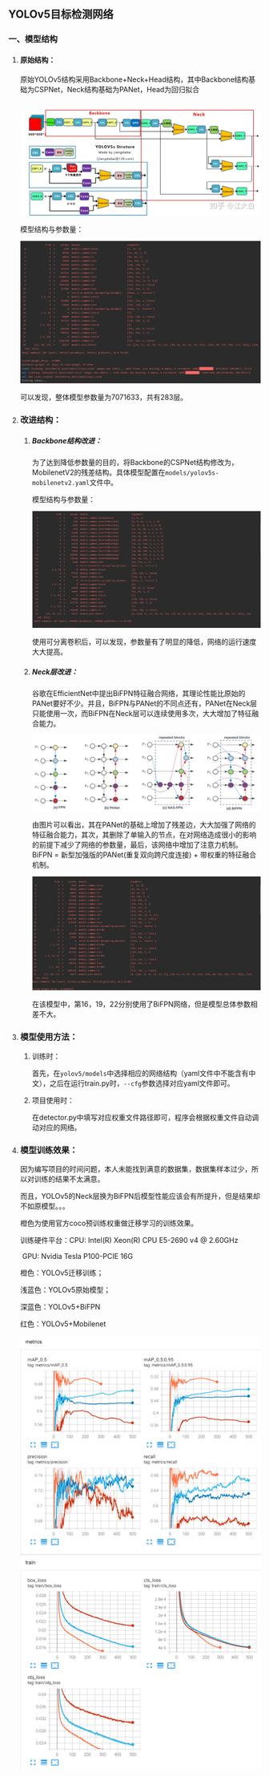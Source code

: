 ## YOLOv5目标检测网络

### 一、模型结构

1. #### 原始结构：

   原始YOLOv5结构采用Backbone+Neck+Head结构，其中Backbone结构基础为CSPNet，Neck结构基础为PANet，Head为回归拟合

   ​		![](README.assets\YOLOv5模型.jpg)

   模型结构与参数量：

   ![](README.assets\YOLOv5.png)

   可以发现，整体模型参数量为7071633，共有283层。

2. ### 改进结构：

   1. ##### Backbone结构改进：

      为了达到降低参数量的目的，将Backbone的CSPNet结构修改为，MobilenetV2的残差结构。具体模型配置在`models/yolov5s-mobilenetv2.yaml`文件中。

      模型结构与参数量：

      ![YOLOv5-MobilenetV2](README.assets\YOLOv5-MobilenetV2.png)

      使用可分离卷积后，可以发现，参数量有了明显的降低，网络的运行速度大大提高。

   2. ##### Neck层改进：

      谷歌在EfficientNet中提出BiFPN特征融合网络，其理论性能比原始的PANet要好不少。并且，BiFPN与PANet的不同点还有，PANet在Neck层只能使用一次，而BiFPN在Neck层可以连续使用多次，大大增加了特征融合能力。

      ![BiFPN](README.assets\BiFPN.png)

      由图片可以看出，其在PANet的基础上增加了残差边，大大加强了网络的特征融合能力，其次，其删除了单输入的节点，在对网络造成很小的影响的前提下减少了网络的参数量，最后，该网络中增加了注意力机制。BiFPN = 新型加强版的PANet(重复双向跨尺度连接) + 带权重的特征融合机制。

      ![YOLOv5_BiFPN](README.assets\YOLOv5_BiFPN.png)

      在该模型中，第16，19，22分别使用了BiFPN网络，但是模型总体参数相差不大。

3. ### 模型使用方法：

   1. 训练时：

      首先，在`yolov5/models`中选择相应的网络结构（yaml文件中不能含有中文），之后在运行train.py时，`--cfg`参数选择对应yaml文件即可。

   2. 项目使用时：

      在detector.py中填写对应权重文件路径即可，程序会根据权重文件自动调动对应的网络。

4. ### 模型训练效果：

   因为编写项目的时间问题，本人未能找到满意的数据集，数据集样本过少，所以对训练的结果不太满意。

   而且，YOLOv5的Neck层换为BiFPN后模型性能应该会有所提升，但是结果却不如原模型。。。

   橙色为使用官方coco预训练权重做迁移学习的训练效果。

   训练硬件平台：CPU: Intel(R) Xeon(R) CPU E5-2690 v4 @ 2.60GHz

   ​    					   GPU: Nvidia Tesla P100-PCIE 16G
   
   橙色：YOLOv5迁移训练；
   
   浅蓝色：YOLOv5原始模型；
   
   深蓝色：YOLOv5+BiFPN
   
   红色：YOLOv5+Mobilenet
   
   ![训练情况](README.assets\训练情况.png)

